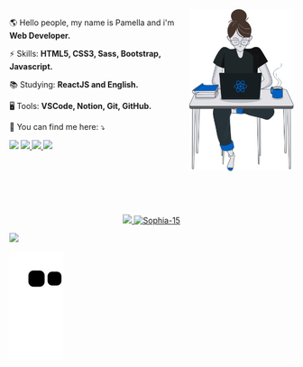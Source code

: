 <img src="https://github.com/Sophia-15/Sophia-15/blob/main/images/eu.svg" width="185px" align="right" alt="Me coding">
 
<p align="left"> 
   🌎 Hello people, my name is Pamella and i'm <strong>Web Developer.</strong>
</p>

<p align="left">
 ⚡ Skills: <strong>HTML5, CSS3, Sass, Bootstrap, Javascript. </strong> 
</p> 

<p align="left">
 📚 Studying: <strong>ReactJS and English.</strong>
</p>

<p align="left">
 🖥️ Tools: <strong>VSCode, Notion, Git, GitHub. </strong> 
</p> 
 
<p align="left">
 📧 You can find me here: ⤵️
</p>

<p align="left">
  <a href="https://mail.google.com/mail/u/?authuser=pamellafernandes118@gmail.com" alt="Gmail">
  <img src="https://img.shields.io/badge/-Gmail-1C1C1C?style=for-the-badge&logo=Gmail&logoColor=0061C3" /></a>

  <a href="https://www.linkedin.com/in/pamella-fernandes-b83392196/" alt="Linkedin">
  <img src="https://img.shields.io/badge/-Linkedin-1C1C1C?style=for-the-badge&logo=Linkedin&logoColor=0061C3&link=https://www.linkedin.com/in/pamella-fernandes-b83392196/" />
   
  <a href="https://www.instagram.com/ipamellafernandes" alt="Instagram">
  <img src="https://img.shields.io/badge/-Instagram-1C1C1C?style=for-the-badge&logo=Instagram&logoColor=0061C3&link=https://www.instagram.com/ipamellafernandes"/>
   
  <a href=https://open.spotify.com/user/3c38wec5qkawxnulsesie3q3z alt="Spotify">
   <img src="https://img.shields.io/badge/Spotify-1C1C1C?&style=for-the-badge&logo=spotify&logoColor=0061C3&link=https://open.spotify.com/user/3c38wec5qkawxnulsesie3q3z"/>
   
</p>

<br />
<br />
<br /> 
<br /> 
<br />



<p align="center" >
  <img height="165em" src="https://github-readme-stats.vercel.app/api?username=pamellafernandes&show_icons=true&theme=0061C3&bg_color=181818&text_color=fff"  />
  
  <img height="165em" src="https://github-readme-stats.vercel.app/api/top-langs?username=pamellafernandes&show_icons=true&theme=0061C3&bg_color=181818&text_color=fff&layout=compact" alt="Sophia-15" />
</p>


<img src="https://user-images.githubusercontent.com/70382532/138322189-2db8df52-9dcb-40a0-88a8-c365466bd33d.gif"/>
  
 ![Snake animation](https://github.com/pamellafernandes/pamellafernandes/blob/output/github-contribution-grid-snake.svg)
  


